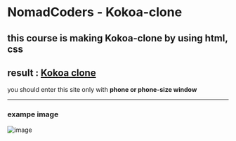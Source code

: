 # NomadCoders - Kokoa-clone

## this course is making Kokoa-clone by using html, css
## result : [Kokoa clone](https://forwarder1121.github.io/kokoa-clone/)


you should enter this site only with **phone or phone-size window**
   
   
   
---

### exampe image

![image](https://github.com/forwarder1121/kokoa-clone/assets/66872094/928e45c1-bf73-4196-a5db-90b272b572d8)

